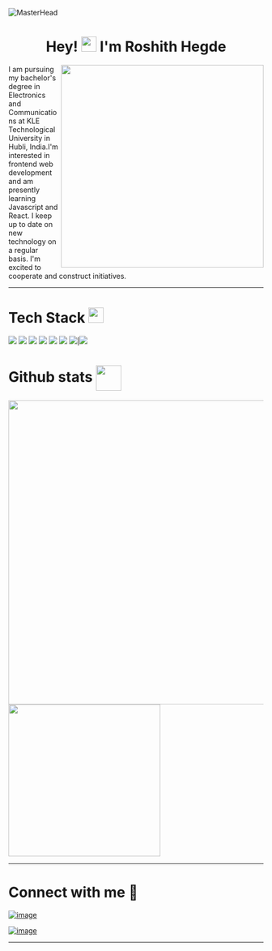 ![MasterHead](https://repository-images.githubusercontent.com/588181932/e36ec678-7984-4cdd-8e4c-a3932772ff8e)
<h1 align="center">Hey! <img src="https://media.giphy.com/media/hvRJCLFzcasrR4ia7z/giphy.gif" width="30"> I'm Roshith Hegde </h1>
<img align = "right" width="400" src = "https://media.tenor.com/2uyENRmiUt0AAAAC/coding.gif"> </img>
<p>I am pursuing my bachelor's degree in Electronics and Communications at KLE Technological University in Hubli, India.I'm interested in frontend web development and am presently learning Javascript and React. I keep up to date on new technology on a regular basis. I'm excited to cooperate and construct initiatives.</p>
<hr>
<h1 align="left">Tech Stack <img src = "https://media2.giphy.com/media/QssGEmpkyEOhBCb7e1/giphy.gif?cid=ecf05e47a0n3gi1bfqntqmob8g9aid1oyj2wr3ds3mg700bl&rid=giphy.gif" width = 30px></h1>


![](https://img.shields.io/badge/-html5-black?logo=html5&style=for-the-badge) ![](https://img.shields.io/badge/-css3-black?logo=css3&style=for-the-badge&logoColor=%231572B6) ![](https://img.shields.io/badge/-javascript-black?logo=javascript&style=for-the-badge&logoColor=%23F7DF1E) ![](https://img.shields.io/badge/-React-black?logo=react&style=for-the-badge) 
 ![](https://img.shields.io/badge/-git-black?logo=git&style=for-the-badge) ![](https://img.shields.io/badge/-github-black?logo=github&style=for-the-badge) ![](https://img.shields.io/badge/-arduino-black?logo=arduino&style=for-the-badge)|![](https://img.shields.io/badge/-c-black?logo=c&style=for-the-badge)

<h1>Github stats <img src="https://media.giphy.com/media/iY8CRBdQXODJSCERIr/giphy.gif" width=50 height=50 align="center"></img></h1>
<img src="https://github-readme-stats.vercel.app/api?username=CodeWiz11&show_icons=true&theme=gruvbox" width=600></img>
<img src="https://github-readme-stats.vercel.app/api/top-langs/?username=CodeWiz11&theme=gruvbox"" width=300></img>



<hr>
<h1>Connect with me 🔗</h1>
<div>

[![image](https://img.shields.io/badge/LinkedIn-0077B5?style=for-the-badge&logo=linkedin&logoColor=white)](https://www.linkedin.com/in/roshith-hegde-653308264?lipi=urn%3Ali%3Apage%3Ad_flagship3_profile_view_base_contact_details%3Bf05JDQr9QTSttWUXoYjEXQ%3D%3D)

[![image](https://img.shields.io/badge/Gmail-D14836?style=for-the-badge&logo=gmail&logoColor=white)](mailto:roshithhegde22@gmail.com)
    
</div>

<hr>



